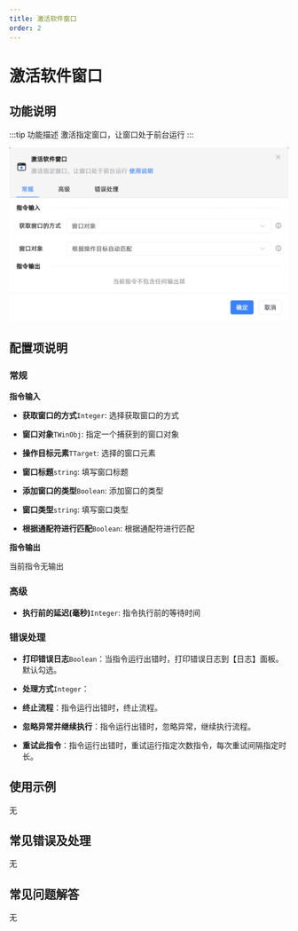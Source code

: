 ```yaml
---
title: 激活软件窗口
order: 2
---
```


# 激活软件窗口

## 功能说明

:::tip 功能描述
激活指定窗口，让窗口处于前台运行
:::

![激活软件窗口](../../../assets/激活软件窗口_command.png)

## 配置项说明

### 常规

**指令输入**

- **获取窗口的方式**`Integer`: 选择获取窗口的方式

- **窗口对象**`TWinObj`: 指定一个捕获到的窗口对象

- **操作目标元素**`TTarget`: 选择的窗口元素

- **窗口标题**`string`: 填写窗口标题

- **添加窗口的类型**`Boolean`: 添加窗口的类型

- **窗口类型**`string`: 填写窗口类型

- **根据通配符进行匹配**`Boolean`: 根据通配符进行匹配


**指令输出**

当前指令无输出

### 高级

- **执行前的延迟(毫秒)**`Integer`: 指令执行前的等待时间

### 错误处理

- **打印错误日志**`Boolean`：当指令运行出错时，打印错误日志到【日志】面板。默认勾选。

- **处理方式**`Integer`：

 - **终止流程**：指令运行出错时，终止流程。

 - **忽略异常并继续执行**：指令运行出错时，忽略异常，继续执行流程。

 - **重试此指令**：指令运行出错时，重试运行指定次数指令，每次重试间隔指定时长。

## 使用示例
无

## 常见错误及处理

无

## 常见问题解答

无


